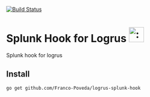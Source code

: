 [![Build Status](https://travis-ci.org/Franco-Poveda/logrus-splunk-hook.svg?branch=master)](https://travis-ci.org/Franco-Poveda/logrus-splunk-hook)

# Splunk Hook for Logrus <img src="http://i.imgur.com/hTeVwmJ.png" width="40" height="40" alt=":walrus:" class="emoji" title=":walrus:"/>
Splunk hook for logrus 
## Install

```
go get github.com/Franco-Poveda/logrus-splunk-hook
```

